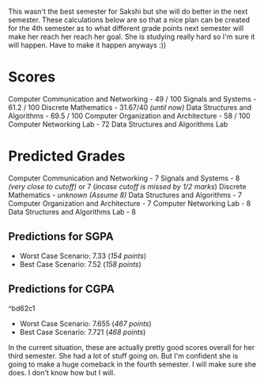 This wasn't the best semester for Sakshi but she will do better in the next semester. These calculations below are so that a nice plan can be created for the 4th semester as to what different grade points next semester will make her reach her reach her goal. She is studying really hard so I'm sure it will happen. Have to make it happen anyways :))
# Scores
Computer Communication and Networking - 49 / 100
Signals and Systems - 61.2 / 100
Discrete Mathematics - 31.67/40 *(until now)*
Data Structures and Algorithms - 69.5 / 100
Computer Organization and Architecture - 58 / 100
Computer Networking Lab - 72
Data Structures and Algorithms Lab
# Predicted Grades
Computer Communication and Networking - 7
Signals and Systems - 8 *(very close to cutoff)* or 7 (*incase cutoff is missed by 1/2 marks*)
Discrete Mathematics - *unknown (Assume 8)* 
Data Structures and Algorithms - 7 
Computer Organization and Architecture - 7
Computer Networking Lab - 8
Data Structures and Algorithms Lab - 8
## Predictions for SGPA
- Worst Case Scenario: 7.33 (*154 points*)
- Best Case Scenario: 7.52 (*158 points*)
## Predictions for CGPA
^bd62c1
- Worst Case Scenario: 7.655 (*467 points*)
- Best Case Scenario: 7.721 (*468 points*)

In the current situation, these are actually pretty good scores overall for her third semester. She had a lot of stuff going on. But I'm confident she is going to make a huge comeback in the fourth semester. I will make sure she does. I don't know how but I will.